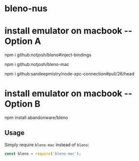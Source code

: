 # bleno-nus


# install emulator on macbook -- Option A
npm i github:notjosh/bleno#inject-bindings

npm i github:notjosh/bleno-mac

npm i github:sandeepmistry/node-xpc-connection#pull/26/head

# install emulator on macbook -- Option B
npm install abandonware/bleno


## Usage
Simply require `bleno-mac` instead of `bleno`:
```javascript
const bleno = require('bleno-mac');
```
